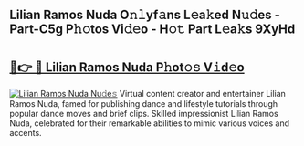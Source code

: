 ## Lilian Ramos Nuda O𝚗𝚕yf𝚊ns L𝚎a𝚔ed N𝚞𝚍es - Part-C5g P𝚑𝚘tos Vi𝚍𝚎o - H𝚘𝚝 Part L𝚎a𝚔s 9XyHd

# <h2><a href="http://kf1ctn.oniu.top/?m=Lilian+Ramos+Nuda">🔗👉 🔴 Lilian Ramos Nuda P𝚑ot𝚘𝚜 V𝚒d𝚎o</a></h2>

[![Lilian Ramos Nuda Nu𝚍e𝚜](https://i.imgur.com/0qMVB7G.gif)](http://kf1ctn.oniu.top/?m=Lilian+Ramos+Nuda)
Virtual content creator and entertainer Lilian Ramos Nuda, famed for publishing dance and lifestyle tutorials through popular dance moves and brief clips. Skilled impressionist Lilian Ramos Nuda, celebrated for their remarkable abilities to mimic various voices and accents.  

